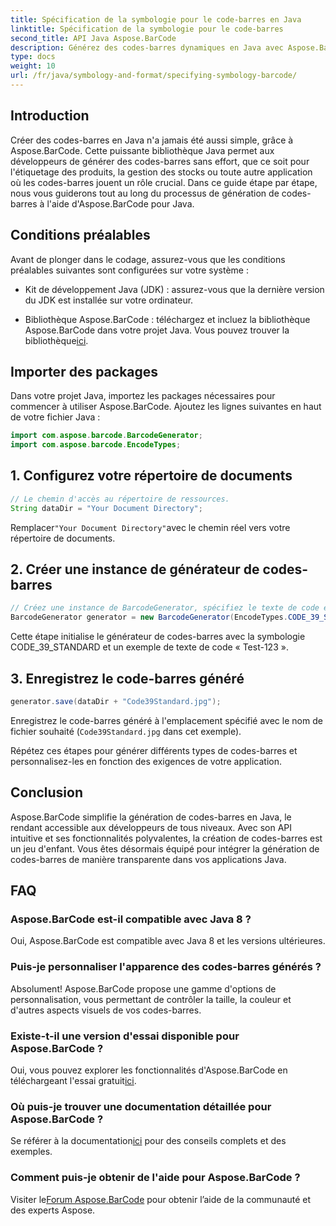 ```yaml
---
title: Spécification de la symbologie pour le code-barres en Java
linktitle: Spécification de la symbologie pour le code-barres
second_title: API Java Aspose.BarCode
description: Générez des codes-barres dynamiques en Java avec Aspose.BarCode. Intégration facile, personnalisation polyvalente et fonctionnalités robustes pour tous vos besoins en matière de codes-barres.
type: docs
weight: 10
url: /fr/java/symbology-and-format/specifying-symbology-barcode/
---
```


## Introduction

Créer des codes-barres en Java n'a jamais été aussi simple, grâce à Aspose.BarCode. Cette puissante bibliothèque Java permet aux développeurs de générer des codes-barres sans effort, que ce soit pour l'étiquetage des produits, la gestion des stocks ou toute autre application où les codes-barres jouent un rôle crucial. Dans ce guide étape par étape, nous vous guiderons tout au long du processus de génération de codes-barres à l'aide d'Aspose.BarCode pour Java.

## Conditions préalables

Avant de plonger dans le codage, assurez-vous que les conditions préalables suivantes sont configurées sur votre système :

- Kit de développement Java (JDK) : assurez-vous que la dernière version du JDK est installée sur votre ordinateur.

-  Bibliothèque Aspose.BarCode : téléchargez et incluez la bibliothèque Aspose.BarCode dans votre projet Java. Vous pouvez trouver la bibliothèque[ici](https://releases.aspose.com/barcode/java/).

## Importer des packages

Dans votre projet Java, importez les packages nécessaires pour commencer à utiliser Aspose.BarCode. Ajoutez les lignes suivantes en haut de votre fichier Java :

```java
import com.aspose.barcode.BarcodeGenerator;
import com.aspose.barcode.EncodeTypes;
```

## 1. Configurez votre répertoire de documents

```java
// Le chemin d'accès au répertoire de ressources.
String dataDir = "Your Document Directory";
```

 Remplacer`"Your Document Directory"`avec le chemin réel vers votre répertoire de documents.

## 2. Créer une instance de générateur de codes-barres

```java
// Créez une instance de BarcodeGenerator, spécifiez le texte de code et la symbologie dans le constructeur
BarcodeGenerator generator = new BarcodeGenerator(EncodeTypes.CODE_39_STANDARD, "Test-123");
```

Cette étape initialise le générateur de codes-barres avec la symbologie CODE_39_STANDARD et un exemple de texte de code « Test-123 ».

## 3. Enregistrez le code-barres généré

```java
generator.save(dataDir + "Code39Standard.jpg");
```

Enregistrez le code-barres généré à l'emplacement spécifié avec le nom de fichier souhaité (`Code39Standard.jpg` dans cet exemple).

Répétez ces étapes pour générer différents types de codes-barres et personnalisez-les en fonction des exigences de votre application.

## Conclusion

Aspose.BarCode simplifie la génération de codes-barres en Java, le rendant accessible aux développeurs de tous niveaux. Avec son API intuitive et ses fonctionnalités polyvalentes, la création de codes-barres est un jeu d'enfant. Vous êtes désormais équipé pour intégrer la génération de codes-barres de manière transparente dans vos applications Java.

## FAQ

### Aspose.BarCode est-il compatible avec Java 8 ?
Oui, Aspose.BarCode est compatible avec Java 8 et les versions ultérieures.

### Puis-je personnaliser l'apparence des codes-barres générés ?
Absolument! Aspose.BarCode propose une gamme d'options de personnalisation, vous permettant de contrôler la taille, la couleur et d'autres aspects visuels de vos codes-barres.

### Existe-t-il une version d'essai disponible pour Aspose.BarCode ?
 Oui, vous pouvez explorer les fonctionnalités d'Aspose.BarCode en téléchargeant l'essai gratuit[ici](https://releases.aspose.com/).

### Où puis-je trouver une documentation détaillée pour Aspose.BarCode ?
 Se référer à la documentation[ici](https://reference.aspose.com/barcode/java/) pour des conseils complets et des exemples.

### Comment puis-je obtenir de l'aide pour Aspose.BarCode ?
 Visiter le[Forum Aspose.BarCode](https://forum.aspose.com/c/barcode/13) pour obtenir l’aide de la communauté et des experts Aspose.
